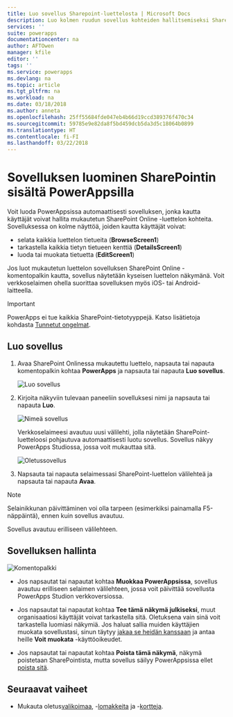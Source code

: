 ```yaml
---
title: Luo sovellus Sharepoint-luettelosta | Microsoft Docs
description: Luo kolmen ruudun sovellus kohteiden hallitsemiseksi SharePoint-luettelon sisältä, oli se sitten paikallinen tai pilvessä.
services: ''
suite: powerapps
documentationcenter: na
author: AFTOwen
manager: kfile
editor: ''
tags: ''
ms.service: powerapps
ms.devlang: na
ms.topic: article
ms.tgt_pltfrm: na
ms.workload: na
ms.date: 03/18/2018
ms.author: anneta
ms.openlocfilehash: 25ff55684fde047eb4b66d19ccd389376f470c34
ms.sourcegitcommit: 59785e9e82da8f5bd459dcb5da3d5c18064b0899
ms.translationtype: HT
ms.contentlocale: fi-FI
ms.lasthandoff: 03/22/2018
---
```

# <a name="generate-an-app-from-within-sharepoint-using-powerapps"></a>Sovelluksen luominen SharePointin sisältä PowerAppsilla

Voit luoda PowerAppsissa automaattisesti sovelluksen, jonka kautta käyttäjät voivat hallita mukautetun SharePoint Online -luettelon kohteita. Sovelluksessa on kolme näyttöä, joiden kautta käyttäjät voivat:

* selata kaikkia luettelon tietueita (**BrowseScreen1**)
* tarkastella kaikkia tietyn tietueen kenttiä (**DetailsScreen1**)
* luoda tai muokata tietuetta (**EditScreen1**)

Jos luot mukautetun luettelon sovelluksen SharePoint Online -komentopalkin kautta, sovellus näytetään kyseisen luettelon näkymänä. Voit verkkoselaimen ohella suorittaa sovelluksen myös iOS- tai Android-laitteella.

> [!IMPORTANT]
> PowerApps ei tue kaikkia SharePoint-tietotyyppejä. Katso lisätietoja kohdasta [Tunnetut ongelmat](connections/connection-sharepoint-online.md#known-issues).

## <a name="generate-an-app"></a>Luo sovellus
1. Avaa SharePoint Onlinessa mukautettu luettelo, napsauta tai napauta komentopalkin kohtaa **PowerApps** ja napsauta tai napauta **Luo sovellus**.

    ![Luo sovellus](./media/generate-app-from-sharepoint-list-interface/generate-new-app.png)

2. Kirjoita näkyviin tulevaan paneeliin sovelluksesi nimi ja napsauta tai napauta **Luo**.

    ![Nimeä sovellus](./media/generate-app-from-sharepoint-list-interface/app-name.png)

    Verkkoselaimeesi avautuu uusi välilehti, jolla näytetään SharePoint-luetteloosi pohjautuva automaattisesti luotu sovellus. Sovellus näkyy PowerApps Studiossa, jossa voit mukauttaa sitä.

    ![Oletussovellus](./media/generate-app-from-sharepoint-list-interface/default-app.png)  
3. Napsauta tai napauta selaimessasi SharePoint-luettelon välilehteä ja napsauta tai napauta **Avaa**.

> [!NOTE]
> Selainikkunan päivittäminen voi olla tarpeen (esimerkiksi painamalla F5-näppäintä), ennen kuin sovellus avautuu.

Sovellus avautuu erilliseen välilehteen.

## <a name="manage-the-app"></a>Sovelluksen hallinta
![Komentopalkki](./media/generate-app-from-sharepoint-list-interface/command-bar.png)

* Jos napsautat tai napautat kohtaa **Muokkaa PowerAppsissa**, sovellus avautuu erilliseen selaimen välilehteen, jossa voit päivittää sovellusta PowerApps Studion verkkoversiossa.

* Jos napsautat tai napautat kohtaa **Tee tämä näkymä julkiseksi**, muut organisaatiosi käyttäjät voivat tarkastella sitä. Oletuksena vain sinä voit tarkastella luomiasi näkymiä. Jos haluat sallia muiden käyttäjien muokata sovellustasi, sinun täytyy [jakaa se heidän kanssaan](share-app.md) ja antaa heille **Voit muokata** -käyttöoikeudet.

* Jos napsautat tai napautat kohtaa **Poista tämä näkymä**, näkymä poistetaan SharePointista, mutta sovellus säilyy PowerAppsissa ellet [poista sitä](delete-app.md).

## <a name="next-steps"></a>Seuraavat vaiheet
* Mukauta oletus[valikoimaa](customize-layout-sharepoint.md), -[lomakkeita](customize-forms-sharepoint.md) ja -[kortteja](customize-card.md).
